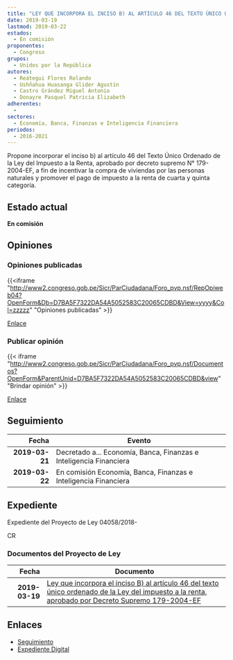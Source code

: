 ```yaml
---
title: "LEY QUE INCORPORA EL INCISO B) AL ARTÍCULO 46 DEL TEXTO ÚNICO ORDENADO DE LA LEY DEL IMPUESTO A LA RENTA, APROBADO POR DECRETO SUPREMO 179-2004-EF"
date: 2019-03-19
lastmod: 2019-03-22
estados: 
  - En comisión
proponentes: 
  - Congreso
grupos: 
  - Unidos por la República
autores: 
  - Reátegui Flores Rolando
  - Ushñahua Huasanga Glider Agustín
  - Castro Grández Miguel Antonio
  - Donayre Pasquel Patricia Elizabeth
adherentes: 
  - 
sectores: 
  - Economía, Banca, Finanzas e Inteligencia Financiera
periodos: 
  - 2016-2021
---
```


Propone incorporar el inciso b) al artículo 46 del Texto Único Ordenado de la Ley del Impuesto a la Renta, aprobado por decreto supremo N° 179-2004-EF, a fin de incentivar la compra de viviendas por las personas naturales y promover el pago de impuesto a la renta de cuarta y quinta categoría.


## Estado actual

**En comisión**

## Opiniones

### Opiniones publicadas

{{<iframe "http://www2.congreso.gob.pe/Sicr/ParCiudadana/Foro_pvp.nsf/RepOpiweb04?OpenForm&Db=D7BA5F7322DA54A5052583C20065CDBD&View=yyyy&Col=zzzzz" "Opiniones publicadas" >}}

[Enlace](http://www2.congreso.gob.pe/Sicr/ParCiudadana/Foro_pvp.nsf/RepOpiweb04?OpenForm&Db=D7BA5F7322DA54A5052583C20065CDBD&View=yyyy&Col=zzzzz)
### Publicar opinión

{{< iframe "http://www2.congreso.gob.pe/Sicr/ParCiudadana/Foro_pvp.nsf/Documentos?OpenForm&ParentUnid=D7BA5F7322DA54A5052583C20065CDBD&view" "Brindar opinión" >}}

[Enlace](http://www2.congreso.gob.pe/Sicr/ParCiudadana/Foro_pvp.nsf/Documentos?OpenForm&ParentUnid=D7BA5F7322DA54A5052583C20065CDBD&view)

## Seguimiento

| Fecha | Evento |
|------:|--------|
| **2019-03-21** | Decretado a... Economía, Banca, Finanzas e Inteligencia Financiera|
| **2019-03-22** | En comisión Economía, Banca, Finanzas e Inteligencia Financiera|


## Expediente

Expediente del Proyecto de Ley 04058/2018-

CR


### Documentos del Proyecto de Ley

| Fecha | Documento |
|------:|--------|
| **2019-03-19** | [Ley que incorpora el inciso B) al artículo 46 del texto único ordenado de la Ley del impuesto a la renta, aprobado por Decreto Supremo 179-2004-EF](http://www.leyes.congreso.gob.pe/Documentos/2016_2021/Proyectos_de_Ley_y_de_Resoluciones_Legislativas/PL0403620190314.pdf) |

## Enlaces 

- [Seguimiento](http://www2.congreso.gob.pe/Sicr/TraDocEstProc/CLProLey2016.nsf/f7fff46988ca05b1052578e100829cc7/af175804ed8784a7052583c200611de3?OpenDocument)
- [Expediente Digital](http://www2.congreso.gob.pe/Sicr/TraDocEstProc/CLProLey2016.nsf/f7fff46988ca05b1052578e100829cc7/af175804ed8784a7052583c200611de3?OpenDocument&Click=05257FB7005EB655.eb71d0cf91d8294e05256cdf006b5706/$Body/0.1C6C)
